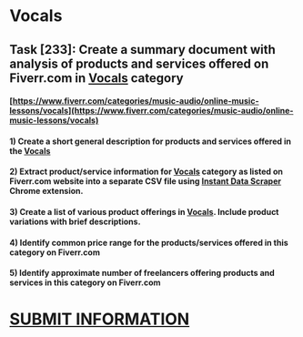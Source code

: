 # Vocals
## Task [233]: Create a summary document with analysis of products and services offered on Fiverr.com in [Vocals](https://www.fiverr.com/categories/music-audio/online-music-lessons/vocals) category
#### [https://www.fiverr.com/categories/music-audio/online-music-lessons/vocals](https://www.fiverr.com/categories/music-audio/online-music-lessons/vocals)
#### 1) Create a short general description for products and services offered in the [Vocals](https://www.fiverr.com/categories/music-audio/online-music-lessons/vocals)
#### 2) Extract product/service information for [Vocals](https://www.fiverr.com/categories/music-audio/online-music-lessons/vocals) category as listed on Fiverr.com website into a separate CSV file using [Instant Data Scraper](https://chrome.google.com/webstore/detail/instant-data-scraper/ofaokhiedipichpaobibbnahnkdoiiah) Chrome extension.
#### 3) Create a list of various product offerings in [Vocals](https://www.fiverr.com/categories/music-audio/online-music-lessons/vocals). Include product variations with brief descriptions.
#### 4) Identify common price range for the products/services offered in this category on Fiverr.com
#### 5) Identify approximate number of freelancers offering products and services in this category on Fiverr.com

# [SUBMIT INFORMATION](https://forms.office.com/r/8AEKjkLxKG)
